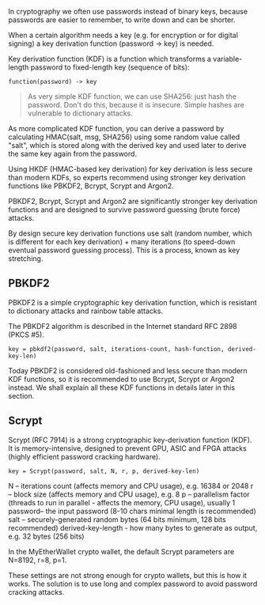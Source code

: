 In cryptography we often use passwords instead of binary keys, because passwords are easier to remember, to write down and can be shorter.

When a certain algorithm needs a key (e.g. for encryption or for digital signing) a key derivation function (password -> key) is needed.

Key derivation function (KDF) is a function which transforms a variable-length password to fixed-length key (sequence of bits):

```
function(password) -> key
```

> As very simple KDF function, we can use SHA256: just hash the password. Don't do this, because it is insecure. Simple hashes are vulnerable to dictionary attacks.

As more complicated KDF function, you can derive a password by calculating HMAC(salt, msg, SHA256) using some random value called "salt", which is stored along with the derived key and used later to derive the same key again from the password.

Using HKDF (HMAC-based key derivation) for key derivation is less secure than modern KDFs, so experts recommend using stronger key derivation functions like PBKDF2, Bcrypt, Scrypt and Argon2.

PBKDF2, Bcrypt, Scrypt and Argon2 are significantly stronger key derivation functions and are designed to survive password guessing (brute force) attacks.

By design secure key derivation functions use salt (random number, which is different for each key derivation) + many iterations (to speed-down eventual password guessing process). This is a process, known as key stretching.


## PBKDF2

PBKDF2 is a simple cryptographic key derivation function, which is resistant to dictionary attacks and rainbow table attacks. 

 The PBKDF2 algorithm is described in the Internet standard RFC 2898 (PKCS #5).

 ```
 key = pbkdf2(password, salt, iterations-count, hash-function, derived-key-len)

 ```

 Today PBKDF2 is considered old-fashioned and less secure than modern KDF functions, so it is recommended to use Bcrypt, Scrypt or Argon2 instead. We shall explain all these KDF functions in details later in this section.

## Scrypt

Scrypt (RFC 7914) is a strong cryptographic key-derivation function (KDF). It is memory-intensive, designed to prevent GPU, ASIC and FPGA attacks (highly efficient password cracking hardware).

```
key = Scrypt(password, salt, N, r, p, derived-key-len)
```

N – iterations count (affects memory and CPU usage), e.g. 16384 or 2048
r – block size (affects memory and CPU usage), e.g. 8
p – parallelism factor (threads to run in parallel - affects the memory, CPU usage), usually 1
password– the input password (8-10 chars minimal length is recommended)
salt – securely-generated random bytes (64 bits minimum, 128 bits recommended)
derived-key-length - how many bytes to generate as output, e.g. 32 bytes (256 bits)

In the MyEtherWallet crypto wallet, the default Scrypt parameters are N=8192, r=8, p=1.

These settings are not strong enough for crypto wallets, but this is how it works. The solution is to use long and complex password to avoid password cracking attacks.
